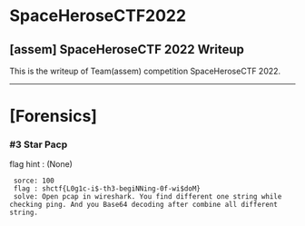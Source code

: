 SpaceHeroseCTF2022
===========

[assem] SpaceHeroseCTF 2022 Writeup
----------------------------
This is the writeup of Team(assem) competition SpaceHeroseCTF 2022.

______________

# [Forensics]
 ### #3 Star Pacp
flag hint : (None)
```
 sorce: 100
 flag : shctf{L0g1c-i$-th3-begiNNing-0f-wi$doM}
 solve: Open pcap in wireshark. You find different one string while checking ping. And you Base64 decoding after combine all different string.
```
